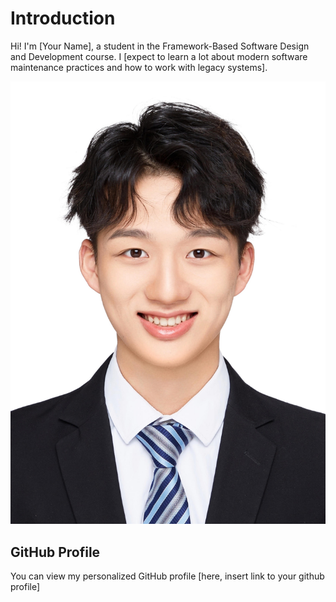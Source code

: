 
# Introduction
Hi! I'm [Your Name], a student in the Framework-Based Software Design and Development course. 
I [expect to learn a lot about modern software maintenance practices and how to work with legacy systems].

![My Image](https://github.com/Framework-Based-Software/icebreaking-HLHHYB/blob/profile-upload/1%E5%AF%B8%E7%AC%91.JPG)  <!-- Link to the uploaded image -->

## GitHub Profile

You can view my personalized GitHub profile [here, insert link to your github profile]

